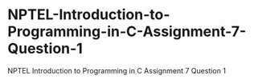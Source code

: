 # NPTEL-Introduction-to-Programming-in-C-Assignment-7-Question-1
NPTEL Introduction to Programming in C Assignment 7 Question 1
